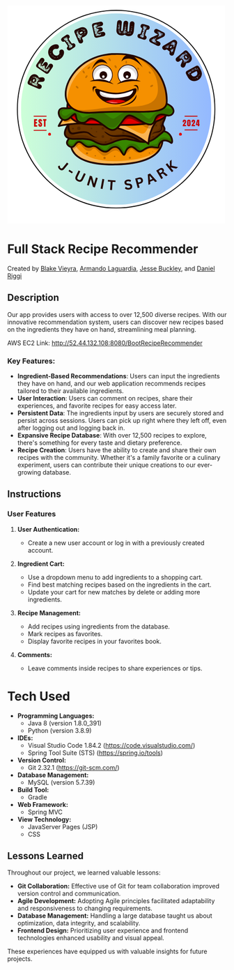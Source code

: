 ![Recipe Wizrd](/BootRecipeRecommender/src/main/webapp/images/logoSpark.png)
# Full Stack Recipe Recommender
Created by [Blake Vieyra](https://github.com/blakevieyra),
[Armando Laguardia](https://github.com/Lmandy239),
[Jesse Buckley](https://github.com/JesseBuckley), and
[Daniel Riggi](https://github.com/danielriggi)

## Description
Our app provides users with access to over 12,500 diverse recipes. With our innovative recommendation system, users can discover new recipes based on the ingredients they have on hand, streamlining meal planning.

AWS EC2 Link: http://52.44.132.108:8080/BootRecipeRecommender

### Key Features:

- **Ingredient-Based Recommendations**: Users can input the ingredients they have on hand, and our web application recommends recipes tailored to their available ingredients.
- **User Interaction**: Users can comment on recipes, share their experiences, and favorite recipes for easy access later.
- **Persistent Data**: The ingredients input by users are securely stored and persist across sessions. Users can pick up right where they left off, even after logging out and logging back in.
- **Expansive Recipe Database**: With over 12,500 recipes to explore, there's something for every taste and dietary preference.
- **Recipe Creation**: Users have the ability to create and share their own recipes with the community. Whether it's a family favorite or a culinary experiment, users can contribute their unique creations to our ever-growing database.


## Instructions

### User Features
1. **User Authentication:**
   - Create a new user account or log in with a previously created account.

2. **Ingredient Cart:**
   - Use a dropdown menu to add ingredients to a shopping cart.
   - Find best matching recipes based on the ingredients in the cart.
   - Update your cart for new matches by delete or adding more ingredients.

3. **Recipe Management:**
   - Add recipes using ingredients from the database.
   - Mark recipes as favorites.
   - Display favorite recipes in your favorites book.

4. **Comments:**
   - Leave comments inside recipes to share experiences or tips.

# Tech Used
- **Programming Languages:**
    - Java 8 (version 1.8.0_391)
    - Python (version 3.8.9)
- **IDEs:**
    - Visual Studio Code 1.84.2 (https://code.visualstudio.com/)
    - Spring Tool Suite (STS) (https://spring.io/tools)
- **Version Control:**
    - Git 2.32.1 (https://git-scm.com/)
- **Database Management:**
    - MySQL (version 5.7.39)
- **Build Tool:**
    - Gradle
- **Web Framework:**
    - Spring MVC
- **View Technology:**
    - JavaServer Pages (JSP)
    - CSS

## Lessons Learned

Throughout our project, we learned valuable lessons:

- **Git Collaboration:** Effective use of Git for team collaboration improved version control and communication.
- **Agile Development:** Adopting Agile principles facilitated adaptability and responsiveness to changing requirements.
- **Database Management:** Handling a large database taught us about optimization, data integrity, and scalability.
- **Frontend Design:** Prioritizing user experience and frontend technologies enhanced usability and visual appeal.

These experiences have equipped us with valuable insights for future projects.




